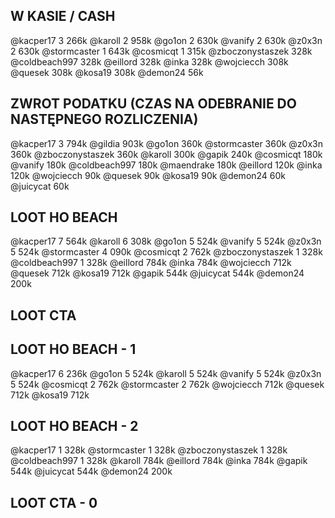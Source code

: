 ## W KASIE / CASH
@kacper17 3 266k
@karoll 2 958k
@go1on 2 630k
@vanify 2 630k
@z0x3n 2 630k
@stormcaster 1 643k
@cosmicqt 1 315k
@zboczonystaszek 328k
@coldbeach997 328k
@eillord 328k
@inka 328k
@wojciecch 308k
@quesek 308k
@kosa19 308k
@demon24 56k

## ZWROT PODATKU (CZAS NA ODEBRANIE DO NASTĘPNEGO ROZLICZENIA)
@kacper17 3 794k
@gildia 903k
@go1on 360k
@stormcaster 360k
@z0x3n 360k
@zboczonystaszek 360k
@karoll 300k
@gapik 240k
@cosmicqt 180k
@vanify 180k
@coldbeach997 180k
@maendrake 180k
@eillord 120k
@inka 120k
@wojciecch 90k
@quesek 90k
@kosa19 90k
@demon24 60k
@juicycat 60k

## LOOT HO BEACH
@kacper17 7 564k
@karoll 6 308k
@go1on 5 524k
@vanify 5 524k
@z0x3n 5 524k
@stormcaster 4 090k
@cosmicqt 2 762k
@zboczonystaszek 1 328k
@coldbeach997 1 328k
@eillord 784k
@inka 784k
@wojciecch 712k
@quesek 712k
@kosa19 712k
@gapik 544k
@juicycat 544k
@demon24 200k

## LOOT CTA

## LOOT HO BEACH - 1
@kacper17 6 236k
@go1on 5 524k
@karoll 5 524k
@vanify 5 524k
@z0x3n 5 524k
@cosmicqt 2 762k
@stormcaster 2 762k
@wojciecch 712k
@quesek 712k
@kosa19 712k

## LOOT HO BEACH - 2
@kacper17 1 328k
@stormcaster 1 328k
@zboczonystaszek 1 328k
@coldbeach997 1 328k
@karoll 784k
@eillord 784k
@inka 784k
@gapik 544k
@juicycat 544k
@demon24 200k

## LOOT CTA - 0

